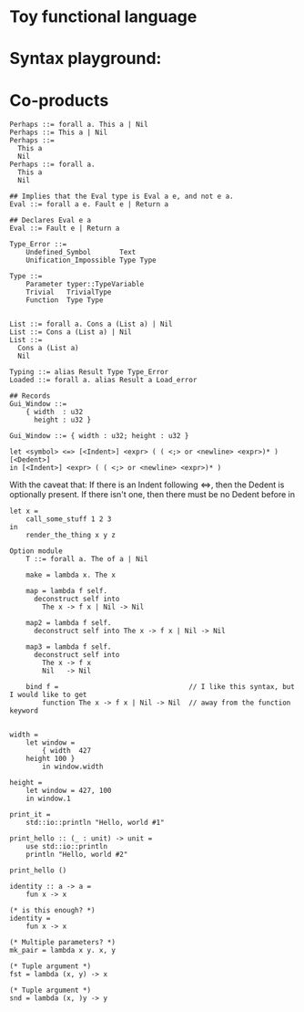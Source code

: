 # Toy functional language
# Syntax playground:

# Co-products
    Perhaps ::= forall a. This a | Nil
    Perhaps ::= This a | Nil
    Perhaps ::=
      This a
      Nil
    Perhaps ::= forall a.
      This a
      Nil

    ## Implies that the Eval type is Eval a e, and not e a.
    Eval ::= forall a e. Fault e | Return a

    ## Declares Eval e a
    Eval ::= Fault e | Return a

    Type_Error ::=
        Undefined_Symbol       Text
        Unification_Impossible Type Type

    Type ::=
        Parameter typer::TypeVariable
        Trivial   TrivialType
        Function  Type Type


    List ::= forall a. Cons a (List a) | Nil
    List ::= Cons a (List a) | Nil
    List ::=
      Cons a (List a)
      Nil

    Typing ::= alias Result Type Type_Error
    Loaded ::= forall a. alias Result a Load_error

    ## Records
    Gui_Window ::=
        { width  : u32
          height : u32 }

    Gui_Window ::= { width : u32; height : u32 }

    let <symbol> <=> [<Indent>] <expr> ( ( <;> or <newline> <expr>)* ) [<Dedent>]
    in [<Indent>] <expr> ( ( <;> or <newline> <expr>)* )

With the caveat that: If there is an Indent following <=>, then the Dedent is optionally present. If there isn't one, then there must be no Dedent before in

    let x =
        call_some_stuff 1 2 3
    in
        render_the_thing x y z

    Option module
        T ::= forall a. The of a | Nil

        make = lambda x. The x

        map = lambda f self.
          deconstruct self into
            The x -> f x | Nil -> Nil

        map2 = lambda f self.
          deconstruct self into The x -> f x | Nil -> Nil

        map3 = lambda f self.
          deconstruct self into
            The x -> f x
            Nil   -> Nil

        bind f =                                // I like this syntax, but I would like to get
            function The x -> f x | Nil -> Nil  // away from the function keyword


    width =
        let window =
            { width  427
        height 100 }
            in window.width

    height =
        let window = 427, 100
        in window.1

    print_it =
        std::io::println "Hello, world #1"

    print_hello :: (_ : unit) -> unit =
        use std::io::println
        println "Hello, world #2"

    print_hello ()

    identity :: a -> a =
        fun x -> x

    (* is this enough? *)
    identity =
        fun x -> x

    (* Multiple parameters? *)
    mk_pair = lambda x y. x, y

    (* Tuple argument *)
    fst = lambda (x, y) -> x

    (* Tuple argument *)
    snd = lambda (x, )y -> y
